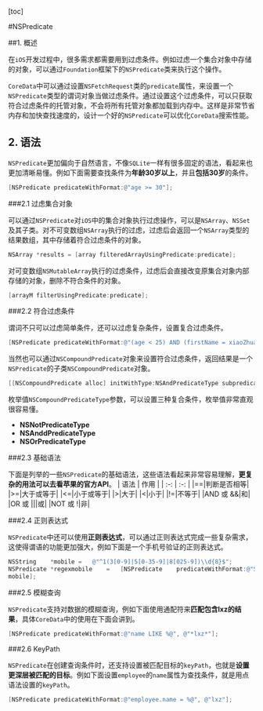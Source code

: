 [toc]

#NSPredicate

##1. 概述

在`iOS`开发过程中，很多需求都需要用到过虑条件。例如过虑一个集合对象中存储的对象，可以通过`Foundation`框架下的`NSPredicate`类来执行这个操作。

`CoreData`中可以通过设置`NSFetchRequest`类的`predicate`属性，来设置一个`NSPredicate`类型的谓词对象当做过虑条件。通过设置这个过虑条件，可以只获取符合过虑条件的托管对象，不会将所有托管对象都加载到内存中。这样是非常节省内存和加快查找速度的，设计一个好的`NSPredicate`可以优化`CoreData`搜索性能。

## 2. 语法

`NSPredicate`更加偏向于自然语言，不像`SQLite`一样有很多固定的语法，看起来也更加清晰易懂。例如下面需要查找条件为**年龄30岁以上**，并且**包括30岁**的条件。

```Objective-C
[NSPredicate predicateWithFormat:@"age >= 30"];
```

###2.1 过虑集合对象

可以通过`NSPredicate`对`iOS`中的集合对象执行过虑操作，可以是`NSArray`、`NSSet`及其子类。对不可变数组`NSArray`执行的过虑，过虑后会返回一个`NSArray`类型的结果数组，其中存储着符合过虑条件的对象。

```Objective-C
NSArray *results = [array filteredArrayUsingPredicate:predicate];
```

对可变数组`NSMutableArray`执行的过虑条件，过虑后会直接改变原集合对象内部存储的对象，删除不符合条件的对象。

```Objective-C
[arrayM filterUsingPredicate:predicate];
```

###2.2 符合过虑条件

谓词不只可以过虑简单条件，还可以过虑复杂条件，设置复合过虑条件。

```Objective-C
[NSPredicate predicateWithFormat:@"(age < 25) AND (firstName = xiaoZhuang)"];
```

当然也可以通过`NSCompoundPredicate`对象来设置符合过虑条件，返回结果是一个`NSPredicate`的子类`NSCompoundPredicate`对象。

```Objective-C
[[NSCompoundPredicate alloc] initWithType:NSAndPredicateType subpredicates:@[predicate1, predicate2]];
```

枚举值`NSCompoundPredicateType`参数，可以设置三种复合条件，枚举值非常直观很容易懂。

+ **NSNotPredicateType**
+ **NSAnddPredicateType**
+ **NSOrPredicateType**

###2.3 基础语法

下面是列举的一些`NSPredicate`的基础语法，这些语法看起来非常容易理解，**更复杂的用法可以去看苹果的官方API**。
| 语法 | 作用 |
| :-: | :-: |
|==|判断是否相等|
|>=|大于或等于|
|<=|小于或等于|
|>|大于|
|<|小于|
|!=|不等于|
|AND 或 &&|和|
|OR 或 \|\||或|
|NOT 或 !|非|

###2.4 正则表达式

`NSPredicate`中还可以使用**正则表达式**，可以通过正则表达式完成一些复杂需求，这使得谓语的功能更加强大，例如下面是一个手机号验证的正则表达式。

```Objective-C
NSString	*mobile	=	@"^1(3[0-9]|5[0-35-9]|8[025-9])\\d{8}$";
NSPredicate	*regexmobile	=	[NSPredicate	predicateWithFormat:@"SELF	MATCHES	%@",
mobile];
```

###2.5 模糊查询

`NSPredicate`支持对数据的模糊查询，例如下面使用通配符来**匹配包含lxz的结果**，具体`CoreData`中的使用在下面会讲到。

```Objective-C
[NSPredicate predicateWithFormat:@"name LIKE %@", @"*lxz*"];
```

###2.6 KeyPath

`NSPredicate`在创建查询条件时，还支持设置被匹配目标的`keyPath`，也就是**设置更深层被匹配的目标**。例如下面设置`employee`的`name`属性为查找条件，就是用点语法设置的`keyPath`。

```Objective-C
[NSPredicate predicateWithFormat:@"employee.name = %@", @"lxz"];
```






